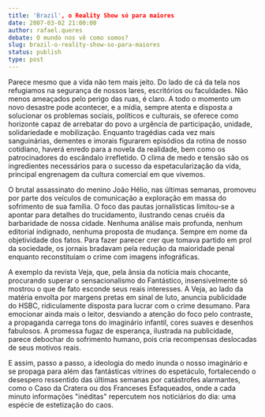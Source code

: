 ```yaml
---
title: 'Brazil', o Reality Show só para maiores
date: 2007-03-02 21:00:00
author: rafael.queres
debate: O mundo nos vê como somos?
slug: brazil-o-reality-show-so-para-maiores
status: publish 
type: post
---
```


Parece mesmo que a vida não tem mais jeito. Do lado de cá da tela nos refugiamos na segurança de nossos lares, escritórios ou faculdades. Não menos ameaçados pelo perigo das ruas, é claro. A todo o momento um novo desastre pode acontecer, e a mídia, sempre atenta e disposta a solucionar os problemas sociais, políticos e culturais, se oferece como horizonte capaz de arrebatar do povo a urgência de participação, unidade, solidariedade e mobilização. Enquanto tragédias cada vez mais sanguinárias, dementes e imorais figurarem episódios da rotina de nosso cotidiano, haverá enredo para a novela da realidade, bem como os patrocinadores do escândalo irrefletido. O clima de medo e tensão são os ingredientes necessários para o sucesso da espetacularização da vida, principal engrenagem da cultura comercial em que vivemos.


O brutal assassinato do menino João Hélio, nas últimas semanas, promoveu por parte dos veículos de comunicação a exploração em massa do sofrimento de sua família. O foco das pautas jornalísticas limitou-se a apontar para detalhes do trucidamento, ilustrando cenas cruéis da barbaridade de nossa cidade. Nenhuma análise mais profunda, nenhum editorial indignado, nenhuma proposta de mudança. Sempre em nome da objetividade dos fatos. Para fazer parecer crer que tomava partido em prol da sociedade, os jornais bradavam pela redução da maioridade penal enquanto reconstituíam o crime com imagens infográficas.


A exemplo da revista Veja, que, pela ânsia da notícia mais chocante, procurando superar o sensacionalismo do Fantástico, insensivelmente só mostrou o que de fato esconde seus reais interesses. A Veja, ao lado da matéria envolta por margens pretas em sinal de luto, anuncia publicidade do HSBC, ridiculamente disposta para lucrar com o crime desumano. Para emocionar ainda mais o leitor, desviando a atenção do foco pelo contraste, a propaganda carrega tons do imaginário infantil, cores suaves e desenhos fabulosos. A promessa fugaz de esperança, ilustrada na publicidade, parece debochar do sofrimento humano, pois cria recompensas deslocadas de seus motivos reais.


E assim, passo a passo, a ideologia do medo inunda o nosso imaginário e se propaga para além das fantásticas vitrines do espetáculo, fortalecendo o desespero ressentido das últimas semanas por catástrofes alarmantes, como o Caso da Cratera ou dos Franceses Esfaqueados, onde a cada minuto informações "inéditas" repercutem nos noticiários do dia: uma espécie de estetização do caos.  



